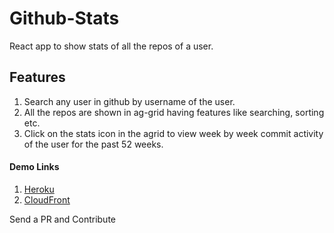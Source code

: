 # Github-Stats

React app to show stats of all the repos of a user.

## Features

1. Search any user in github by username of the user.
2. All the repos are shown in ag-grid having features like searching, sorting etc.
3. Click on the stats icon in the agrid to view week by week commit activity of the user for the past 52 weeks.


#### Demo Links

1. [Heroku](https://react-github-stats.herokuapp.com/)
2. [CloudFront](http://d1cr60wesyqlkj.cloudfront.net/)

Send a PR and Contribute 